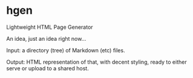 # hgen
Lightweight HTML Page Generator

An idea, just an idea right now...

Input: a directory (tree) of Markdown (etc) files.

Output: HTML representation of that, with decent styling, ready to either serve or upload to a shared host.

